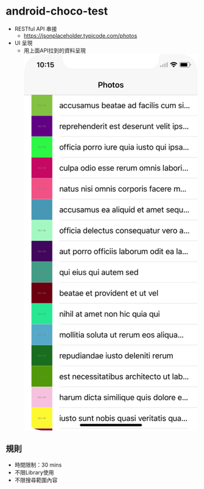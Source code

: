 # android-choco-test

- RESTful API 串接
    - https://jsonplaceholder.typicode.com/photos
- UI 呈現
    - 用上面API拉到的資料呈現
    [![](https://github.com/LouisAndroid/android-choco-test/blob/master/pic/first_page.png)](https://github.com/LouisAndroid/android-choco-test/blob/master/pic/second_page.png)

    
    
## 規則
- 時間限制：30 mins
- 不限Library使用
- 不限搜尋範圍內容
 
 
   


